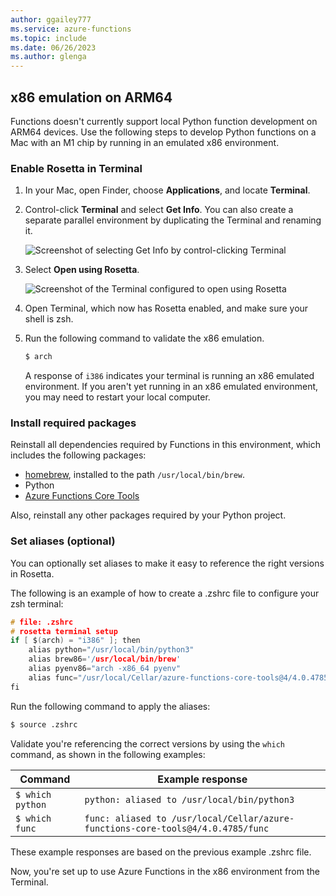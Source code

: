 ```yaml
---
author: ggailey777
ms.service: azure-functions
ms.topic: include
ms.date: 06/26/2023
ms.author: glenga
---
```


## x86 emulation on ARM64

Functions doesn't currently support local Python function development on ARM64 devices. Use the following steps to develop Python functions on a Mac with an M1 chip by running in an emulated x86 environment. 

### Enable Rosetta in Terminal

1. In your Mac, open Finder, choose **Applications**, and locate **Terminal**.

1. Control-click **Terminal** and select **Get Info**. You can also create a separate parallel environment by duplicating the Terminal and renaming it.

    ![Screenshot of selecting Get Info by control-clicking Terminal](./media/functions-x86-emulation-on-arm64/arm64-python-1.png)

1. Select **Open using Rosetta**.

    ![Screenshot of the Terminal configured to open using Rosetta](./media/functions-x86-emulation-on-arm64/arm64-python-2.png)

1. Open Terminal, which now has Rosetta enabled, and make sure your shell is zsh.

1. Run the following command to validate the x86 emulation.

    ```cmd
    $ arch
    ```

    A response of `i386` indicates your terminal is running an x86 emulated environment. If you aren't yet running in an x86 emulated environment, you may need to restart your local computer. 

### Install required packages 
 
Reinstall all dependencies required by Functions in this environment, which includes the following packages: 

* [homebrew](https://brew.sh/), installed to the path `/usr/local/bin/brew`.
* Python 
* [Azure Functions Core Tools](../articles/azure-functions/functions-run-local.md#install-the-azure-functions-core-tools)

Also, reinstall any other packages required by your Python project.

### Set aliases (optional)

You can optionally set aliases to make it easy to reference the right versions in Rosetta. 

The following is an example of how to create a .zshrc file to configure your zsh terminal:

```c
# file: .zshrc
# rosetta terminal setup
if [ $(arch) = "i386" ]; then
    alias python="/usr/local/bin/python3"
    alias brew86='/usr/local/bin/brew'
    alias pyenv86="arch -x86_64 pyenv"
    alias func="/usr/local/Cellar/azure-functions-core-tools@4/4.0.4785/func"
fi
```

Run the following command to apply the aliases:

```cmd
$ source .zshrc
```

Validate you're referencing the correct versions by using the `which` command, as shown in the following examples:

| Command | Example response |
| --- | --- |
| `$ which python` | `python: aliased to /usr/local/bin/python3` |
| `$ which func` | `func: aliased to /usr/local/Cellar/azure-functions-core-tools@4/4.0.4785/func` |

These example responses are based on the previous example .zshrc file.

Now, you're set up to use Azure Functions in the x86 environment from the Terminal. 

